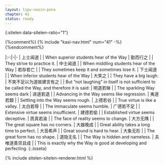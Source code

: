 ```yaml
---
layout: lipu-nasin-pona
chapter: 41
status: ready
---
```


{:sitelen data-sitelen-ratio="1"}

{%comment%}
{% include "kasi-nav.html" num="41" -%}
{%endcomment%}

|:-:|-|-
| 上士闻道 |  | When superior students hear of the Way
| 勤而行之 |  | They strive to practice it.
| 中士闻道 |  | When middling students hear of the Way
| 若存若亡 |  | They sometimes keep it and sometimes lose it.
| 下士闻道 |  | When inferior students hear of the Way
| 大笑之 |  | They have a big laugh.
| 不笑不足以为道<wbr/>故建言有之 |  | But “not laughing” in itself is not sufficient to be called the Way, and therefore it is said:
| 明道若昧 |  | The sparkling Way seems dark
| 进道若退 |  | Advancing in the Way seems like regression.
| 夷道若纇 |  | Settling into the Way seems rough.
| 上德若谷 |  | True virtue is like a valley.
| 太白若辱 |  | The immaculate seems humble.
| 广德若不足 |  | Extensive virtue seems insufficient.
| 建德若偷 |  | Established virtue seems deceptive.
| 质真若渝 |  | The face of reality seems to change.
| 大方无隅 |  | The great square has no corners.
| 大器晚成 |  | Great ability takes a long time to perfect.
| 大音希声 |  | Great sound is hard to hear.
| 大象无形 |  | The great form has no shape.
| 道隐无名 |  | The Way is hidden and nameless.
| 夫唯道<wbr/>善贷且成 |  | This is exactly why the Way is good at developing and perfecting.
{:.loseta}

{% include sitelen-sitelen-renderer.html %}
